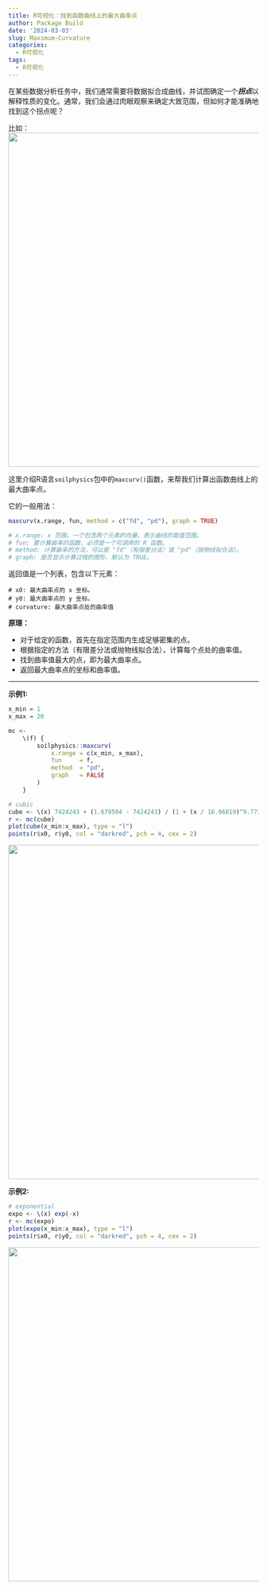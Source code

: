 ```yaml
---
title: R可视化：找到函数曲线上的最大曲率点
author: Package Build
date: '2024-03-03'
slug: Maximum-Curvature
categories:
  - R可视化
tags:
  - R可视化
---
```


在某些数据分析任务中，我们通常需要将数据拟合成曲线，并试图确定一个***拐点***以解释性质的变化。通常，我们会通过肉眼观察来确定大致范围，但如何才能准确地找到这个拐点呢？ 
  

比如：
<img src="{{< blogdown/postref >}}index.en_files/figure-html/unnamed-chunk-1-1.png" width="672" />


这里介绍R语言`soilphysics`包中的`maxcurv()`函数，来帮我们计算出函数曲线上的最大曲率点。  

它的一般用法：
```r
maxcurv(x.range, fun, method = c("fd", "pd"), graph = TRUE)

# x.range: x 范围，一个包含两个元素的向量，表示曲线的取值范围。
# fun: 要计算曲率的函数，必须是一个可调用的 R 函数。
# method: 计算曲率的方法，可以是 "fd"（有限差分法）或 "pd"（抛物线拟合法）。
# graph: 是否显示计算过程的图形，默认为 TRUE。
```

返回值是一个列表，包含以下元素：

```
# x0: 最大曲率点的 x 坐标。
# y0: 最大曲率点的 y 坐标。
# curvature: 最大曲率点处的曲率值
```

**原理：**
- 对于给定的函数，首先在指定范围内生成足够密集的点。
- 根据指定的方法（有限差分法或抛物线拟合法），计算每个点处的曲率值。
- 找到曲率值最大的点，即为最大曲率点。
- 返回最大曲率点的坐标和曲率值。

---

**示例1:**

```r
x_min = 1
x_max = 20

mc <-
    \(f) {
        soilphysics::maxcurv(
            x.range = c(x_min, x_max),
            fun     = f,
            method  = "pd",
            graph   = FALSE
        )
    }

# cubic
cube <- \(x) 7424243 + (1.679594 - 7424243) / (1 + (x / 16.96819)^9.773759)
r <- mc(cube)
plot(cube(x_min:x_max), type = "l")
points(r$x0, r$y0, col = "darkred", pch = 4, cex = 2)
```

<img src="{{< blogdown/postref >}}index.en_files/figure-html/unnamed-chunk-2-1.png" width="672" />

**示例2:**

```r
# exponential
expo <- \(x) exp(-x)
r <- mc(expo)
plot(expo(x_min:x_max), type = "l")
points(r$x0, r$y0, col = "darkred", pch = 4, cex = 2)
```

<img src="{{< blogdown/postref >}}index.en_files/figure-html/unnamed-chunk-3-1.png" width="672" />




